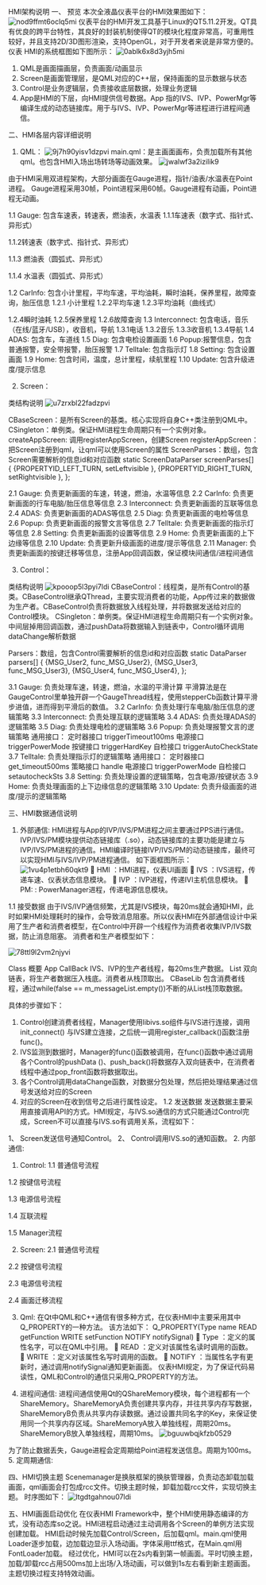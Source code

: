 HMI架构说明
一、	预览
本次全液晶仪表平台的HMI效果图如下：
![nod9ffmt6oclq5mi](\:storage\nod9ffmt6oclq5mi.png)
仪表平台的HMI开发工具基于Linux的QT5.11.2开发。QT具有优良的跨平台特性，其良好的封装机制使得QT的模块化程度非常高，可重用性较好，并且支持2D/3D图形渲染，支持OpenGL，对于开发者来说是非常方便的。
仪表 HMI的系统框图如下图所示： 
![0ablk6x8d3yjh5mi](\:storage\0ablk6x8d3yjh5mi.png)
1.	QML是画面描画层，负责画面/动画显示
2.	Screen是画面管理层，是QML对应的C++层，保持画面的显示数据与状态
3.	Control是业务逻辑层，负责接收底层数据，处理业务逻辑
4.	App是HMI的下层，向HMI提供信号数据。App 指的IVS、IVP、PowerMgr等编译生成的动态链接库。用于与IVS、IVP、PowerMgr等进程进行进程间通信。

二、HMI各层内容详细说明
1. QML：
 ![9j7h90yisv1dzpvi](\:storage\9j7h90yisv1dzpvi.png)
main.qml：是主画面画布，负责加载所有其他qml。也包含HMI入场出场转场等动画效果。
![jwalwf3a2izilik9](\:storage\jwalwf3a2izilik9.png)
 
由于HMI采用双进程架构，大部分画面在Gauge进程，指针/油表/水温表在Point进程。
Gauge进程采用30帧，Point进程采用60帧。Gauge进程有动画，Point进程无动画。

1.1 Gauge: 包含车速表，转速表，燃油表，水温表
1.1.1车速表（数字式、指针式、异形式）
    
1.1.2转速表（数字式、指针式、异形式）
   
1.1.3 	燃油表（圆弧式、异形式）
   
1.1.4	水温表（圆弧式、异形式）
  
1.2 CarInfo: 包含小计里程，平均车速，平均油耗，瞬时油耗，保养里程，故障查询，胎压信息
1.2.1 小计里程
1.2.2平均车速
1.2.3平均油耗（曲线式）
 
1.2.4瞬时油耗
1.2.5保养里程
1.2.6故障查询
1.3 Interconnect: 包含电话，音乐（在线/蓝牙/USB），收音机，导航
1.3.1电话
1.3.2音乐
1.3.3收音机
1.3.4导航
1.4 ADAS: 包含车，车道线
1.5 Diag: 包含电检设置画面
1.6 Popup:报警信息，包含普通报警，安全带报警，胎压报警
1.7 Telltale: 包含指示灯
1.8 Setting: 包含设置画面
1.9 Home: 包含时间，温度，总计里程，续航里程
1.10 Update: 包含升级进度/提示信息



2. Screen：
 
类结构说明
![u7zrxbl22fadzpvi](\:storage\u7zrxbl22fadzpvi.png)
 
CBaseScreen：是所有Screen的基类。核心实现将自身C++类注册到QML中。
CSingleton：单例类。保证HMI进程生命周期只有一个实例对象。
createAppScreen: 调用registerAppScreen，创建Screen
registerAppScreen：把Screen注册到qml，让qml可以使用Screen的属性
ScreenParses：数组，包含Screen需要解析的信息id和对应函数
static ScreenDataParser screenParses[] {
    {PROPERTYID_LEFT_TURN, setLeftvisible },
    {PROPERTYID_RIGHT_TURN, setRightvisible },
};
	
2.1 Gauge: 负责更新画面的车速，转速，燃油，水温等信息
2.2 CarInfo: 负责更新画面的行车电脑/胎压信息等信息
2.3 Interconnect: 负责更新画面的互联等信息
2.4 ADAS: 负责更新画面的ADAS等信息
2.5 Diag: 负责更新画面的电检等信息
2.6 Popup: 负责更新画面的报警文言等信息
2.7 Telltale: 负责更新画面的指示灯等信息
2.8 Setting: 负责更新画面的设置等信息
2.9 Home: 负责更新画面的上下边缘等信息
2.10 Update: 负责更新升级画面的进度/提示等信息
2.11 Manager: 负责更新画面的按键迁移等信息，注册App回调函数，保证模块间通信/进程间通信

3. Control：
 
类结构说明
 ![kpooop5l3pyi7ldi](\:storage\kpooop5l3pyi7ldi.png)
CBaseControl：线程类，是所有Control的基类。CBaseControl继承QThread，主要实现消费者的功能，App传过来的数据做为生产者。CBaseControl负责将数据放入线程处理，并将数据发送给对应的Control模块。
CSingleton：单例类。保证HMI进程生命周期只有一个实例对象。
中间层掉用回调函数，通过pushData将数据输入到链表中，Control循环调用dataChange解析数据
 
Parsers：数组，包含Control需要解析的信息id和对应函数
static DataParser parsers[]
{
    {MSG_User2, func_MSG_User2},
    {MSG_User3, func_MSG_User3},
    {MSG_User4, func_MSG_User4},
};

3.1 Gauge: 负责处理车速，转速，燃油，水温的平滑计算
平滑算法是在GaugeControl里单独开辟一个GaugeThread线程，使用stepperCb函数计算平滑步进值，进而得到平滑后的数值。
3.2 CarInfo: 负责处理行车电脑/胎压信息的逻辑策略
3.3 Interconnect: 负责处理互联的逻辑策略
3.4 ADAS: 负责处理ADAS的逻辑策略
3.5 Diag: 负责处理电检的逻辑策略
3.6 Popup: 负责处理报警文言的逻辑策略
通用接口：
定时器接口 triggerTimeout100ms
电源接口 triggerPowerMode
按键接口 triggerHardKey
自检接口 triggerAutoCheckState
3.7 Telltale: 负责处理指示灯的逻辑策略
通用接口：
定时器接口 get_timeout500ms
策略接口 handle
电源接口 triggerPowerMode
自检接口 setautocheckSts
3.8 Setting: 负责处理设置的逻辑策略，包含电源/按键状态
3.9 Home: 负责处理画面的上下边缘信息的逻辑策略
3.10 Update: 负责升级画面的进度/提示的逻辑策略

三、HMI数据通信说明
1. 外部通信:
HMI进程与App的IVP/IVS/PM进程之间主要通过PPS进行通信。IVP/IVS/PM模块提供动态链接库（.so），动态链接库的主要功能是建立与IVP/IVS/PM进程的通信。HMI编译时链接IVP/IVS/PM的动态链接库，最终可以实现HMI与IVS/IVP/PM进程通信。
如下面框图所示：
 ![1vu4p1etbh60qkt9](\:storage\1vu4p1etbh60qkt9.png)
	HMI	：HMI进程，仪表UI画面
	IVS		：IVS进程，传递车速、仪表状态信息模块。
	IVP		：IVP进程，传递IVI主机信息模块。
	PM:     :  PowerManager进程，传递电源信息模块。

1.1 接受数据
由于IVS/IVP通信频繁，尤其是IVS模块，每20ms就会通知HMI，此时如果HMI处理耗时的操作，会导致消息阻塞。所以仪表HMI在外部通信设计中采用了生产者和消费者模型，在Control中开辟一个线程作为消费者收集IVP/IVS数据，防止消息阻塞。
消费者和生产者模型如下：

 ![78ttl9l2vm2njyvi](\:storage\78ttl9l2vm2njyvi.png)

Class	概要
App CallBack	IVS、IVP的生产者线程，每20ms生产数据。
List<data>	双向链表，将生产者数据压入栈底。消费者从栈顶取出。
CBaseLib	包含消费者线程，通过while(false == m_messageList.empty())不断的从List<data>栈顶取数据。


具体的步骤如下：
1.	Control创建消费者线程，Manager使用libivs.so组件与IVS进行连接，调用init_connect() 与IVS建立连接，之后统一调用register_callback()函数注册func()。
2.	IVS监测到数据时，Manager的func()函数被调用，在func()函数中通过调用各个Control的pushData ()、push_back()将数据存入双向链表中，在消费者线程中通过pop_front函数将数据取出。
3.	各个Control调用dataChange函数，对数据分包处理，然后把处理结果通过信号发送给对应的Screen
4.	对应的Screen在收到信号之后进行属性设定。
1.2 发送数据
发送数据主要采用直接调用API的方式。HMI规定，与IVS.so通信的方式只能通过Control完成，Screen不可以直接与IVS.so有调用关系，流程如下：

1、	Screen发送信号通知Control。
2、	Control调用IVS.so的通知函数。
2. 内部通信:

1. Control:
1.1 普通信号流程
 
1.2 按键信号流程
 
1.3 电源信号流程
 
1.4 互联流程
 
1.5 Manager流程

 

2. Screen:
2.1 普通信号流程
 
2.2 按键信号流程
 
2.3 电源信号流程
 

2.4 画面迁移流程
 
3. Qml:
在Qt中QML和C++通信有很多种方式，在仪表HMI中主要采用其中Q_PROPERTY的一种方法。
该方法如下：
Q_PROPERTY(Type name READ getFunction WRITE setFunction NOTIFY notifySignal)
	Type			：定义的属性名字，可以在QML中引用。
	READ 		：定义对该属性名读时调用的函数。
	WRITE 		：定义对该属性名写时调用的函数。
	NOTIFY 	：当属性名字有更新时，通过调用notifySignal通知更新画面。
仪表HMI规定，为了保证代码易读性，QML和Control的通信只采用Q_PROPERTY的方法。

4. 进程间通信:
进程间通信使用Qt的QShareMemory模块，每个进程都有一个ShareMemory。ShareMemoryA负责创建共享内存，并往共享内存写数据，ShareMemoryB负责从共享内存读数据。通过设置共同名字的Key，来保证使用同一个共享内存区域。ShareMemoryA放入单独线程，周期20ms。ShareMemoryB放入单独线程，周期10ms。
 ![bguuwbqjkfzb0529](\:storage\bguuwbqjkfzb0529.png)
 
为了防止数据丢失，Gauge进程会定周期给Point进程发送信息。周期为100ms。
5. 定周期通信:
 
四、HMI切换主题
Scenemanager是换肤框架的换肤管理器，负责动态卸载加载画面，qml画面会打包成rcc文件。切换主题时候，卸载加载rcc文件，实现切换主题。
时序图如下：
 ![ltgdtgahnou07ldi](\:storage\ltgdtgahnou07ldi.png)

五、HMI画面启动优化
在仪表HMI Framework中，整个HMI使用静态编译的方式，没有动态库so之说。HMI进程启动通过主动调用各个Screen的单例方法实现创建加载。
HMI启动时候先加载Control/Screen，后加载qml。main.qml使用Loader逐步加载，边加载边显示入场动画。字体采用ttf格式，在Main.qml用FontLoader加载。
经过优化，HMI可以在2s内看到第一帧画面。平时切换主题，加载/卸载rcc占用500ms加上出场/入场动画，可以做到1s左右看到新主题画面。主题切换过程支持特效动画。




